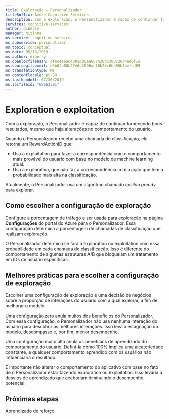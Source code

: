 ```yaml
---
title: Exploração – Personalizador
titleSuffix: Azure Cognitive Services
description: Com a exploração, o Personalizador é capaz de continuar fornecendo bons resultados, mesmo que haja alterações no comportamento do usuário. Escolher uma configuração de exploração é uma decisão de negócios sobre a proporção de interações do usuário com a qual explorar, a fim de melhorar o modelo.
services: cognitive-services
author: diberry
manager: nitinme
ms.service: cognitive-services
ms.subservice: personalizer
ms.topic: conceptual
ms.date: 05/13/2019
ms.author: diberry
ms.openlocfilehash: cfecea6a64301d86aa657420dc300c26d4ed6f1e
ms.sourcegitcommit: e3b0fb00b27e6d2696acf0b73c6ba05b74efcd85
ms.translationtype: MT
ms.contentlocale: pt-BR
ms.lasthandoff: 07/30/2019
ms.locfileid: "68663391"
---
```

# <a name="exploration-and-exploitation"></a>Exploration e exploitation

Com a exploração, o Personalizador é capaz de continuar fornecendo bons resultados, mesmo que haja alterações no comportamento do usuário.

Quando o Personalizador recebe uma chamada de classificação, ele retorna um RewardActionID que:
* Usa a exploitation para fazer a correspondência com o comportamento mais provável do usuário com base no modelo de machine learning atual.
* Usa a exploration, que não faz a correspondência com a ação que tem a probabilidade mais alta na classificação.

<!--
Returning the most probable action is called *exploit* behavior. Returning a different action is called *exploration*.
-->
Atualmente, o Personalizador usa um algoritmo chamado *epsilon greedy* para explorar. 

## <a name="choosing-an-exploration-setting"></a>Como escolher a configuração de exploração

Configure a porcentagem de tráfego a ser usada para exploração na página **Configurações** do portal do Azure para o Personalizador. Essa configuração determina a porcentagem de chamadas de classificação que realizam exploração. 

O Personalizador determina se fará a exploration ou exploitation com essa probabilidade em cada chamada de classificação. Isso é diferente do comportamento de algumas estruturas A/B que bloqueiam um tratamento em IDs de usuário específicas.

## <a name="best-practices-for-choosing-an-exploration-setting"></a>Melhores práticas para escolher a configuração de exploração

<!--
@edjez - you say what not to do, but make no recommendations of what **to** do. 
-->

Escolher uma configuração de exploração é uma decisão de negócios sobre a proporção de interações do usuário com a qual explorar, a fim de melhorar o modelo. 

Uma configuração zero anula muitos dos benefícios do Personalizador. Com essa configuração, o Personalizador não usa nenhuma interação do usuário para descobrir as melhores interações. Isso leva à estagnação do modelo, descompasso e, por fim, menor desempenho.

Uma configuração muito alta anula os benefícios de aprendizado do comportamento do usuário. Defini-la como 100% implica uma aleatoriedade constante, e qualquer comportamento aprendido com os usuários não influenciaria o resultado.

É importante não alterar o comportamento do aplicativo com base no fato de o Personalizador estar fazendo exploration ou exploitation. Isso levaria a desvios de aprendizado que acabariam diminuindo o desempenho potencial.

## <a name="next-steps"></a>Próximas etapas

[Aprendizado de reforço](concepts-reinforcement-learning.md) 